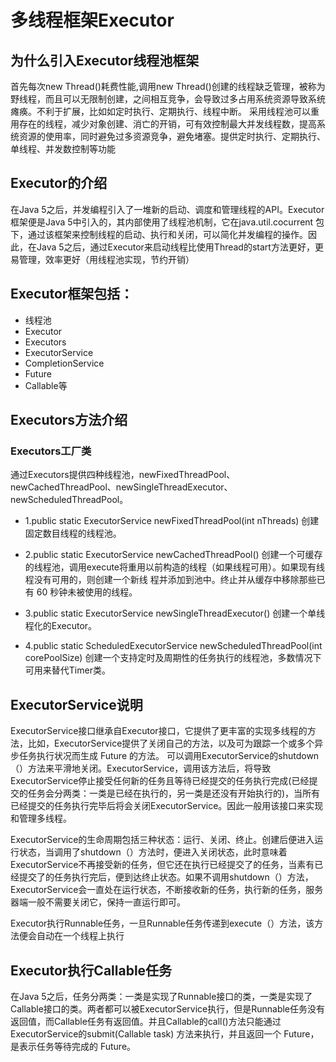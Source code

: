 # 多线程框架Executor

## 为什么引入Executor线程池框架

首先每次new Thread()耗费性能,调用new Thread()创建的线程缺乏管理，被称为野线程，而且可以无限制创建，之间相互竞争，会导致过多占用系统资源导致系统瘫痪。不利于扩展，比如如定时执行、定期执行、线程中断。
采用线程池可以重用存在的线程，减少对象创建、消亡的开销，可有效控制最大并发线程数，提高系统资源的使用率，同时避免过多资源竞争，避免堵塞。提供定时执行、定期执行、单线程、并发数控制等功能

## Executor的介绍

在Java 5之后，并发编程引入了一堆新的启动、调度和管理线程的API。Executor框架便是Java 5中引入的，其内部使用了线程池机制，它在java.util.cocurrent 包下，通过该框架来控制线程的启动、执行和关闭，可以简化并发编程的操作。因此，在Java 5之后，通过Executor来启动线程比使用Thread的start方法更好，更易管理，效率更好（用线程池实现，节约开销）

## Executor框架包括：

* 线程池
* Executor
* Executors
* ExecutorService
* CompletionService
* Future
* Callable等

## Executors方法介绍

### Executors工厂类

通过Executors提供四种线程池，newFixedThreadPool、newCachedThreadPool、newSingleThreadExecutor、newScheduledThreadPool。

* 1.public static ExecutorService newFixedThreadPool(int nThreads)
	创建固定数目线程的线程池。

* 2.public static ExecutorService newCachedThreadPool()
	创建一个可缓存的线程池，调用execute将重用以前构造的线程（如果线程可用）。如果现有线程没有可用的，则创建一个新线 程并添加到池中。终止并从缓存中移除那些已有 60 秒钟未被使用的线程。

* 3.public static ExecutorService newSingleThreadExecutor()
	创建一个单线程化的Executor。

* 4.public static ScheduledExecutorService newScheduledThreadPool(int corePoolSize)
	创建一个支持定时及周期性的任务执行的线程池，多数情况下可用来替代Timer类。

## ExecutorService说明

ExecutorService接口继承自Executor接口，它提供了更丰富的实现多线程的方法，比如，ExecutorService提供了关闭自己的方法，以及可为跟踪一个或多个异步任务执行状况而生成 Future 的方法。 可以调用ExecutorService的shutdown（）方法来平滑地关闭。ExecutorService，调用该方法后，将导致ExecutorService停止接受任何新的任务且等待已经提交的任务执行完成(已经提交的任务会分两类：一类是已经在执行的，另一类是还没有开始执行的)，当所有已经提交的任务执行完毕后将会关闭ExecutorService。因此一般用该接口来实现和管理多线程。

ExecutorService的生命周期包括三种状态：运行、关闭、终止。创建后便进入运行状态，当调用了shutdown（）方法时，便进入关闭状态，此时意味着ExecutorService不再接受新的任务，但它还在执行已经提交了的任务，当素有已经提交了的任务执行完后，便到达终止状态。如果不调用shutdown（）方法，ExecutorService会一直处在运行状态，不断接收新的任务，执行新的任务，服务器端一般不需要关闭它，保持一直运行即可。

Executor执行Runnable任务，一旦Runnable任务传递到execute（）方法，该方法便会自动在一个线程上执行


## Executor执行Callable任务
在Java 5之后，任务分两类：一类是实现了Runnable接口的类，一类是实现了Callable接口的类。两者都可以被ExecutorService执行，但是Runnable任务没有返回值，而Callable任务有返回值。并且Callable的call()方法只能通过ExecutorService的submit(Callable<T> task) 方法来执行，并且返回一个 <T>Future<T>，是表示任务等待完成的 Future。


